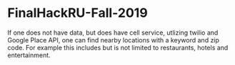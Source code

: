 # FinalHackRU-Fall-2019
If one does not have data, but does have cell service, utlizing twilio and Google Place API, one can find nearby locations with a keyword and zip code. For example this includes but is not limited to restaurants, hotels and entertainment.
